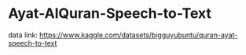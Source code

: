 # Ayat-AlQuran-Speech-to-Text


data link: https://www.kaggle.com/datasets/bigguyubuntu/quran-ayat-speech-to-text

